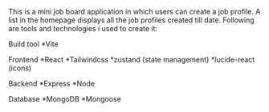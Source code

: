 This is a mini job board application in which users can create a job profile.
A list in the homepage displays all the job profiles created till date.
Following are tools and technologies i used to create it:

Build tool
*Vite

Frontend
*React
*Tailwindcss
*zustand (state management)
*lucide-react (icons)

Backend
*Express
*Node

Database
*MongoDB
*Mongoose


